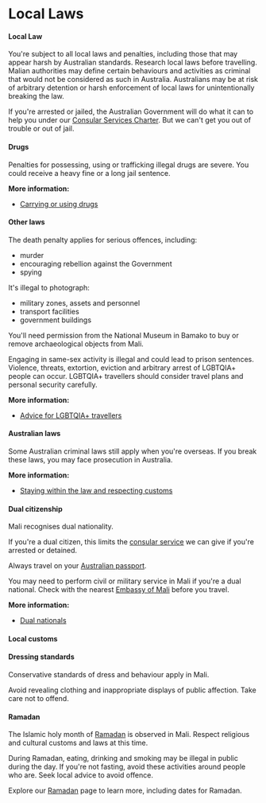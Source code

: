 # Local Laws

#### Local Law

You're subject to all local laws and penalties, including those that may appear harsh by Australian standards. Research local laws before travelling. Malian authorities may define certain behaviours and activities as criminal that would not be considered as such in Australia. Australians may be at risk of arbitrary detention or harsh enforcement of local laws for unintentionally breaking the law.

If you're arrested or jailed, the Australian Government will do what it can to help you under our [Consular Services Charter](/consular-services/consular-services-charter "Consular Services Charter"). But we can't get you out of trouble or out of jail.

#### Drugs

Penalties for possessing, using or trafficking illegal drugs are severe. You could receive a heavy fine or a long jail sentence.

**More information:**

* [Carrying or using drugs](/before-you-go/laws/drugs "Carrying or using drugs")

#### Other laws

The death penalty applies for serious offences, including:

* murder
* encouraging rebellion against the Government
* spying

It's illegal to photograph:

* military zones, assets and personnel
* transport facilities
* government buildings

You'll need permission from the National Museum in Bamako to buy or remove archaeological objects from Mali.

Engaging in same-sex activity is illegal and could lead to prison sentences. Violence, threats, extortion, eviction and arbitrary arrest of LGBTQIA+ people can occur. LGBTQIA+ travellers should consider travel plans and personal security carefully.

**More information:**

* [Advice for LGBTQIA+ travellers](/before-you-go/who-you-are/LGBTQIA "Advice for LGBTQIA+ travellers")

#### Australian laws

Some Australian criminal laws still apply when you're overseas. If you break these laws, you may face prosecution in Australia.

**More information:**

* [Staying within the law and respecting customs](/before-you-go/laws "Staying within the law")

#### Dual citizenship

Mali recognises dual nationality.

If you're a dual citizen, this limits the [consular service](/consular-services/consular-services-charter "Consular Services Charter") we can give if you're arrested or detained.

Always travel on your [Australian passport](https://www.passports.gov.au/).

You may need to perform civil or military service in Mali if you're a dual national. Check with the nearest [Embassy of Mali](https://protocol.dfat.gov.au/Public/Missions/123) before you travel.

**More information:**

* [Dual nationals](https://www.smartraveller.gov.au/before-you-go/who-you-are/dual-nationals)

#### Local customs

#### Dressing standards

Conservative standards of dress and behaviour apply in Mali.

Avoid revealing clothing and inappropriate displays of public affection. Take care not to offend.

#### Ramadan

The Islamic holy month of [Ramadan](https://www.smartraveller.gov.au/before-you-go/major-events/ramadan) is observed in Mali. Respect religious and cultural customs and laws at this time.

During Ramadan, eating, drinking and smoking may be illegal in public during the day. If you're not fasting, avoid these activities around people who are. Seek local advice to avoid offence.

Explore our [Ramadan](https://www.smartraveller.gov.au/before-you-go/major-events/ramadan) page to learn more, including dates for Ramadan.